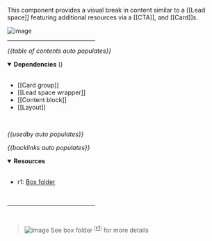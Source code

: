 <!-- category start --><!-- category end -->

This component provides a visual break in content similar to a [[Lead space]] featuring additional resources via a [[CTA]], and [[Card]]s.

![image](https://user-images.githubusercontent.com/3793636/121016598-eef94200-c761-11eb-89ca-b82fbf312473.png)

<hr width="40%" />

<!-- toc start -->
*{{table of contents auto populates}}*
<!-- toc end -->

<details open="true">
  <summary><strong>Dependencies</strong> (<!-- dependencyCount start --><!-- dependencyCount end -->)</summary><br />

- [[Card group]]
- [[Lead space wrapper]]
- [[Content block]]
- [[Layout]]

<br />
</details>

<!-- usedby start open="true" -->
*{{usedby auto populates}}*
<!-- usedby end -->

<!-- backlinks start open="true" -->
*{{backlinks auto populates}}*
<!-- backlinks end -->

<a name="resources"></a>
<details open="true">
  <summary><strong>Resources</strong></summary><br />

- r1: [Box folder](https://ibm.ent.box.com/folder/138745297802)

<br />
</details>

<hr width="40%" />

<br />

> ![image](https://user-images.githubusercontent.com/3793636/117873919-f6faba80-b265-11eb-81a5-039bdcd822e8.png)  See box folder <sup>[[r1](#resources)]</sup> for more details